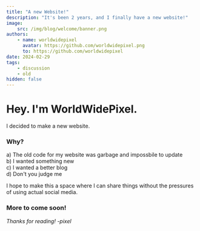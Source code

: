 ```yaml
---
title: "A new Website!"
description: "It's been 2 years, and I finally have a new website!"
image:
    src: /img/blog/welcome/banner.png
authors:
    - name: worldwidepixel
      avatar: https://github.com/worldwidepixel.png
      to: https://github.com/worldwidepixel
date: 2024-02-29
tags:
    - discussion
    - old
hidden: false
---
```


# Hey. I'm WorldWidePixel.

I decided to make a new website.

### Why?

a) The old code for my website was garbage and impossbile to update <br>
b) I wanted something new <br>
c) I wanted a better blog <br>
d) Don't you judge me <br>

I hope to make this a space where I can share things without the pressures of using actual social media.

### More to come soon!

_Thanks for reading! -pixel_
